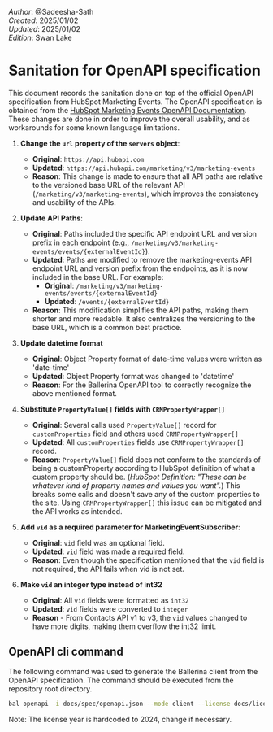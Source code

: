 
_Author_: @Sadeesha-Sath \
_Created_: 2025/01/02 \
_Updated_: 2025/01/02 \
_Edition_: Swan Lake

# Sanitation for OpenAPI specification

This document records the sanitation done on top of the official OpenAPI specification from HubSpot Marketing Events.
The OpenAPI specification is obtained from the [HubSpot Marketing Events OpenAPI Documentation](https://developers.hubspot.com/docs/reference/api/marketing/marketing-events). These changes are done in order to improve the overall usability, and as workarounds for some known language limitations.

1. **Change the `url` property of the `servers` object**:
   - **Original**: `https://api.hubapi.com`
   - **Updated**: `https://api.hubapi.com/marketing/v3/marketing-events`
   - **Reason**: This change is made to ensure that all API paths are relative to the versioned base URL of the relevant API (`/marketing/v3/marketing-events`), which improves the consistency and usability of the APIs.

2. **Update API Paths**:
   - **Original**: Paths included the specific API endpoint URL and version prefix in each endpoint (e.g., `/marketing/v3/marketing-events/events/{externalEventId}`).
   - **Updated**: Paths are modified to remove the marketing-events API endpoint URL and version prefix from the endpoints, as it is now included in the base URL. For example:
     - **Original**: `/marketing/v3/marketing-events/events/{externalEventId}`
     - **Updated**: `/events/{externalEventId}`
   - **Reason**: This modification simplifies the API paths, making them shorter and more readable. It also centralizes the versioning to the base URL, which is a common best practice.

3. **Update datetime format**
   - **Original**: Object Property format of date-time values were written as 'date-time'
   - **Updated**: Object Property format was changed to 'datetime'
   - **Reason**: For the Ballerina OpenAPI tool to correctly recognize the above mentioned format.

4. **Substitute `PropertyValue[]` fields with `CRMPropertyWrapper[]`**
   - **Original**: Several calls used `PropertyValue[]` record for `customProperties` field and others used `CRMPropertyWrapper[]`
   - **Updated**: All `customProperties` fields use `CRMPropertyWrapper[]` record.
   - **Reason**: `PropertyValue[]` field does not conform to the standards of being a customProperty according to HubSpot definition of what a custom property should be. (_HubSpot Definition: "These can be whatever kind of property names and values you want"._) This breaks some calls and doesn't save any of the custom properties to the site. Using `CRMPropertyWrapper[]` this issue can be mitigated and the API works as intended.

5. **Add `vid` as a required parameter for MarketingEventSubscriber**:
   - **Original**: `vid` field was an optional field.  
   - **Updated**: `vid` field was made a required field.
   - **Reason**: Even though the specification mentioned that the `vid` field is not required, the API fails when vid is not set.

6. **Make `vid` an integer type instead of int32**
   - **Original**: All `vid` fields were formatted as `int32`
   - **Updated**: `vid` fields were converted to `integer`
   - **Reason** - From Contacts API v1 to v3, the `vid` values changed to have more digits, making them overflow the int32 limit.

## OpenAPI cli command

The following command was used to generate the Ballerina client from the OpenAPI specification. The command should be executed from the repository root directory.

```bash
bal openapi -i docs/spec/openapi.json --mode client --license docs/license.txt -o ballerina --nullable --client-methods remote
```

Note: The license year is hardcoded to 2024, change if necessary.
